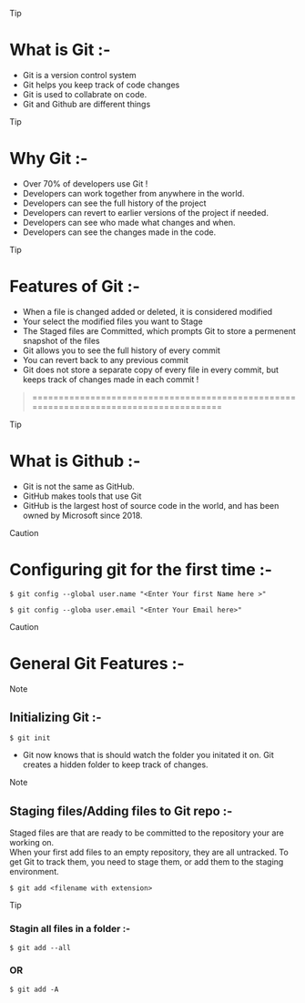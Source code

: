 > [!TIP]
> # What is Git :-
- Git is a version control system
- Git helps you keep track of code changes
- Git is used to collabrate on code.
- Git and Github are different things


> [!TIP]
> # Why Git :-
- Over 70% of developers use Git !
- Developers can work together from anywhere in the world.
- Developers can see the full history of the project
- Developers can revert to earlier versions of the project if needed.
- Developers can see who made what changes and when.
- Developers can see the changes made in the code.

> [!TIP]
> # Features of Git :-
- When a file is changed added or deleted, it is considered modified
- Your select the modified files you want to Stage
- The Staged files are Committed, which prompts Git to store a permenent snapshot of the files
- Git allows you to see the full history of every commit
- You can revert back to any previous commit
- Git does not store a separate copy of every file in every commit, but keeps track of changes made in each commit !

> ======================================================================================

> [!TIP]
> # What is Github :-
- Git is not the same as GitHub.
- GitHub makes tools that use Git
- GitHub is the largest host of source code in the world, and has been owned by Microsoft since 2018.

> [!CAUTION]
> # Configuring git for the first time :-

```
$ git config --global user.name "<Enter Your first Name here >"
```

```
$ git config --globa user.email "<Enter Your Email here>"
```

> [!CAUTION]
> # General Git Features :-

> [!NOTE]
> ## Initializing Git :-
```
$ git init
```
- Git now knows that is should watch the folder you initated it on. Git creates a hidden folder to keep track of changes.

> [!NOTE]
> ## Staging files/Adding files to Git repo :-

Staged files are that are ready to be committed to the repository your are working on.<br/>
When your first add files to an empty repository, they are all untracked. To get Git to track them, you need to stage  them, or add them to the staging environment.

```
$ git add <filename with extension>
```

> [!TIP]
> ### Stagin all files in a folder :-
```
$ git add --all
```
### OR
```
$ git add -A
```


